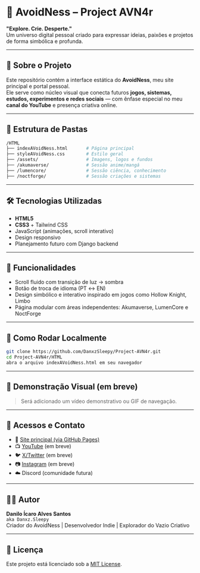 # 🌌 AvoidNess – Project AVN4r

**"Explore. Crie. Desperte."**  
Um universo digital pessoal criado para expressar ideias, paixões e projetos de forma simbólica e profunda.

---

## 🧠 Sobre o Projeto

Este repositório contém a interface estática do **AvoidNess**, meu site principal e portal pessoal.  
Ele serve como núcleo visual que conecta futuros **jogos, sistemas, estudos, experimentos e redes sociais** — com ênfase especial no meu **canal do YouTube** e presença criativa online.

---

## 🧾 Estrutura de Pastas

```bash
/HTML
├── indexAVoidNess.html       # Página principal
├── styleAVoidNess.css        # Estilo geral
├── /assets/                  # Imagens, logos e fundos
├── /akumaverse/              # Sessão anime/mangá
├── /lumencore/               # Sessão ciência, conhecimento
├── /noctforge/               # Sessão criações e sistemas
```

---

## 🛠️ Tecnologias Utilizadas

- **HTML5**
- **CSS3** + Tailwind CSS
- JavaScript (animações, scroll interativo)
- Design responsivo
- Planejamento futuro com Django backend

---

## 🧪 Funcionalidades

- Scroll fluido com transição de luz → sombra
- Botão de troca de idioma (PT ↔ EN)
- Design simbólico e interativo inspirado em jogos como Hollow Knight, Limbo
- Página modular com áreas independentes: Akumaverse, LumenCore e NoctForge

---

## 🚀 Como Rodar Localmente

```bash
git clone https://github.com/DanxzSleepy/Project-AVN4r.git
cd Project-AVN4r/HTML
abra o arquivo indexAVoidNess.html em seu navegador
```

---

## 🎥 Demonstração Visual (em breve)
> Será adicionado um vídeo demonstrativo ou GIF de navegação.

---

## 📡 Acessos e Contato

- 🔗 [Site principal (via GitHub Pages)](https://danxzsleepy.github.io/Project-AVN4r/HTML/AvoidNess-Creative_Hub.html)
- 📺 [YouTube](#) (em breve)
- 🐦 [X/Twitter](#) (em breve)
- 📷 [Instagram](#) (em breve)
- ☁️ Discord (comunidade futura)

---

## 👨‍💻 Autor

**Danilo Ícaro Alves Santos**  
`aka Danxz.Sleepy`  
Criador do AvoidNess | Desenvolvedor Indie | Explorador do Vazio Criativo

---

## 📄 Licença

Este projeto está licenciado sob a [MIT License](LICENSE).
